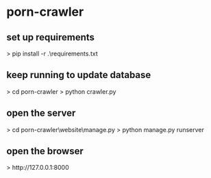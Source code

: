 # porn-crawler

<h2>set up requirements</h2>
> pip install -r .\requirements.txt
 
<h2>keep running to update database</h1>
> cd porn-crawler
> python crawler.py

<h2>open the server</h2>
> cd porn-crawler\website\manage.py
> python manage.py runserver

<h2>open the browser</h2>
> http://127.0.0.1:8000
